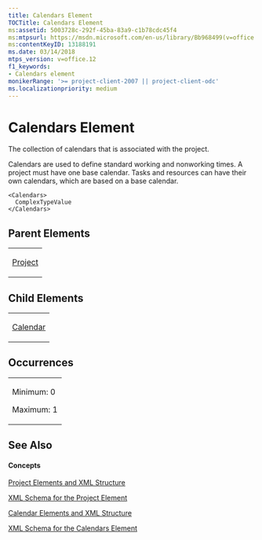 ```yaml
---
title: Calendars Element
TOCTitle: Calendars Element
ms:assetid: 5003728c-292f-45ba-83a9-c1b78cdc45f4
ms:mtpsurl: https://msdn.microsoft.com/en-us/library/Bb968499(v=office.12)
ms:contentKeyID: 13188191
ms.date: 03/14/2018
mtps_version: v=office.12
f1_keywords:
- Calendars element
monikerRange: '>= project-client-2007 || project-client-odc'
ms.localizationpriority: medium
---
```


# Calendars Element




The collection of calendars that is associated with the project.

Calendars are used to define standard working and nonworking times. A project must have one base calendar. Tasks and resources can have their own calendars, which are based on a base calendar.

    <Calendars>
      ComplexTypeValue
    </Calendars>

## Parent Elements

<table>
<colgroup>
<col style="width: 100%" />
</colgroup>
<tbody>
<tr class="odd">
<td><p><a href="project-element.md">Project</a></p></td>
</tr>
</tbody>
</table>

## Child Elements

<table>
<colgroup>
<col style="width: 100%" />
</colgroup>
<tbody>
<tr class="odd">
<td><p><a href="calendar-element.md">Calendar</a></p></td>
</tr>
</tbody>
</table>

## Occurrences

<table>
<colgroup>
<col style="width: 100%" />
</colgroup>
<tbody>
<tr class="odd">
<td><p>Minimum: 0</p>
<p>Maximum: 1</p></td>
</tr>
</tbody>
</table>

## See Also

#### Concepts

[Project Elements and XML Structure](project-elements-and-xml-structure.md)

[XML Schema for the Project Element](xml-schema-for-the-project-element.md)

[Calendar Elements and XML Structure](calendar-elements-and-xml-structure.md)

[XML Schema for the Calendars Element](xml-schema-for-the-calendars-element.md)

